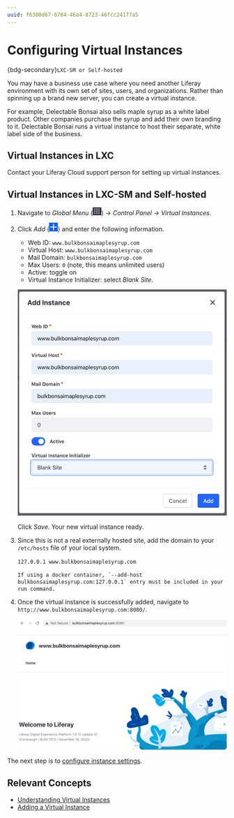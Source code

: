 ```yaml
---
uuid: f6380d67-6784-46a4-8723-46fcc24177a5
---
```

# Configuring Virtual Instances

{bdg-secondary}`LXC-SM or Self-hosted`

You may have a business use case where you need another Liferay environment with its own set of sites, users, and organizations. Rather than spinning up a brand new server, you can create a virtual instance.

For example, Delectable Bonsai also sells maple syrup as a white label product. Other companies purchase the syrup and add their own branding to it. Delectable Bonsai runs a virtual instance to host their separate, white label side of the business.

## Virtual Instances in LXC

Contact your Liferay Cloud support person for setting up virtual instances.

## Virtual Instances in LXC-SM and Self-hosted

1. Navigate to _Global Menu_ (![Global Menu](../../images/icon-applications-menu.png)) &rarr; _Control Panel_ &rarr; _Virtual Instances_.

1. Click _Add_ (![Add icon](../../images/icon-add.png)) and enter the following information.

   * Web ID: `www.bulkbonsaimaplesyrup.com`
   * Virtual Host: `www.bulkbonsaimaplesyrup.com`
   * Mail Domain: `bulkbonsaimaplesyrup.com`
   * Max Users: `0` (note, this means unlimited users)
   * Active: toggle on
   * Virtual Instance Initializer: select _Blank Site_.

   ![Enter the virtual instance information.](./configuring-virtual-instances/images/01.png)

   Click _Save_. Your new virtual instance ready.

1. Since this is not a real externally hosted site, add the domain to your `/etc/hosts` file of your local system.

   `127.0.0.1 www.bulkbonsaimaplesyrup.com`

   ```{note}
   If using a docker container, `--add-host bulkbonsaimaplesyrup.com:127.0.0.1` entry must be included in your run command.
   ```

1. Once the virtual instance is successfully added, navigate to `http://www.bulkbonsaimaplesyrup.com:8080/`. 

   ![The new virtual instance is ready to use.](./configuring-virtual-instances/images/02.png)

The next step is to [configure instance settings](./configuring-instance-settings.md).

## Relevant Concepts

- [Understanding Virtual Instances](https://learn.liferay.com/en/w/dxp/system-administration/configuring-liferay/virtual-instances/understanding-virtual-instances)
- [Adding a Virtual Instance](https://learn.liferay.com/en/w/dxp/system-administration/configuring-liferay/virtual-instances/adding-a-virtual-instance)
